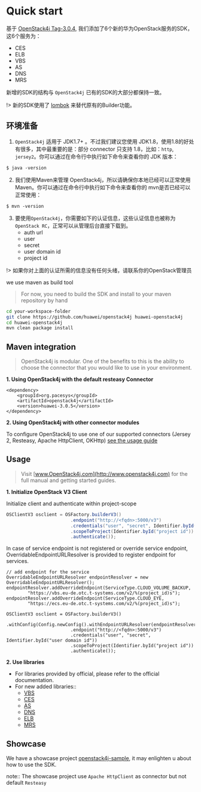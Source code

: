 # Quick start

基于 [OpenStack4j Tag-3.0.4](https://github.com/Huawei/openstack4j/tree/3.0.4), 
我们添加了6个新的华为OpenStack服务的SDK，这6个服务为：

- CES
- ELB
- VBS
- AS
- DNS
- MRS

新增的SDK的结构与 `OpenStack4j` 已有的SDK的大部分都保持一致。

!> 新的SDK使用了 [lombok](https://projectlombok.org) 来替代原有的Builder功能。


## 环境准备

1. `OpenStack4j` 适用于 JDK1.7+ 。不过我们建议您使用 JDK1.8，使用1.8的好处有很多，其中最重要的是：部分 connector 只支持 1.8，比如：``http``, ``jersey2``。你可以通过在命令行中执行如下命令来查看你的 JDK 版本：
```shell
$ java -version
```

2. 我们使用Maven来管理 OpenStack4j，所以请确保你本地已经可以正常使用Maven。你可以通过在命令行中执行如下命令来查看你的 mvn是否已经可以正常使用：
```shell
$ mvn -version
```

3. 要使用`OpenStack4j`，你需要如下的认证信息，这些认证信息也被称为 `OpenStack RC`，正常可以从管理后台直接下载到。
	- auth url
	- user
	- secret
	- user domain id
	- project id 

!> 如果你对上面的认证所需的信息没有任何头绪，请联系你的OpenStack管理员



we use maven as build tool

> For now, you need to build the SDK and install to your maven repository by hand

```bash
cd your-workspace-folder
git clone https://github.com/huawei/openstack4j huawei-openstack4j
cd huawei-openstack4j
mvn clean package install
```

## Maven integration

> OpenStack4j is modular. One of the benefits to this is the ability to choose the connector that you would like to use in your environment.  


**1. Using OpenStack4j with the default resteasy Connector**

```
<dependency>
    <groupId>org.pacesys</groupId>
    <artifactId>openstack4j</artifactId>
    <version>huawei-3.0.5</version>
</dependency>
```


**2. Using OpenStack4j with other connector modules**

To configure OpenStack4j to use one of our supported connectors (Jersey 2, Resteasy, Apache HttpClient, OKHttp) [see the usage guide](https://github.com/ContainX/openstack4j/tree/master/connectors)

## Usage

> Visit [www.OpenStack4j.com](http://www.openstack4j.com) for the full manual and getting started guides.

**1. Initialize OpenStack V3 Client**

Initialize client and authenticate within project-scope

```java
OSClientV3 osclient = OSFactory.builderV3()
		                .endpoint("http://<fqdn>:5000/v3")
		                .credentials("user", "secret", Identifier.byId("user domain id"))
		                .scopeToProject(Identifier.byId("project id"))
		                .authenticate());
```


In case of service endpoint is not registered or override service endpoint, 
OverridableEndpointURLResolver is provided to register endpoint for services.

```
// add endpoint for the service
OverridableEndpointURLResolver endpointResolver = new OverridableEndpointURLResolver();
endpointResolver.addOverrideEndpoint(ServiceType.CLOUD_VOLUME_BACKUP,
		"https://vbs.eu-de.otc.t-systems.com/v2/%(project_id)s");
endpointResolver.addOverrideEndpoint(ServiceType.CLOUD_EYE,
		"https://ecs.eu-de.otc.t-systems.com/v2/%(project_id)s");
		
OSClientV3 osclient = OSFactory.builderV3()
						.withConfig(Config.newConfig().withEndpointURLResolver(endpointResolver))
		                .endpoint("http://<fqdn>:5000/v3")
		                .credentials("user", "secret", Identifier.byId("user domain id"))
		                .scopeToProject(Identifier.byId("project id"))
		                .authenticate());
```

**2. Use libraries**

- For libraries provided by official, please refer to the official documentation.
- For new added libraries::
	- [VBS](vbs-sdk)
	- [CES](ces-sdk)
	- [AS](as-sdk)
	- [DNS](dns-sdk)
	- [ELB](elb-sdk)
	- [MRS](mrs-sdk)
	

## Showcase

We have a showcase project [openstack4j-sample](https://github.com/huawei/openstack4j/openstack-sample), 
it may enlighten u about how to use the SDK.

note:: The showcase project use `Apache HttpClient` as connector but not default `Resteasy`

